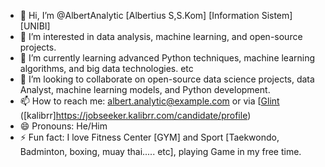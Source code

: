 
- 👋 Hi, I’m @AlbertAnalytic [Albertius S,S.Kom] [Information Sistem] [UNIBI]
- 👀 I’m interested in data analysis, machine learning, and open-source projects.
- 🌱 I’m currently learning advanced Python techniques, machine learning algorithms, and big data technologies. etc
- 💞️ I’m looking to collaborate on open-source data science projects, data Analyst, machine learning models, and Python development.
- 📫 How to reach me: albert.analytic@example.com or via [[Glint](https://glints.com/id/profile) ([kalibrr]https://jobseeker.kalibrr.com/candidate/profile)
- 😄 Pronouns: He/Him
- ⚡ Fun fact: I love Fitness Center [GYM] and Sport [Taekwondo, Badminton, boxing, muay thai..... etc], playing Game in my free time.

<!---
AlbertAnalytic/AlbertAnalytic is a ✨ special ✨ repository because its `README.md` (this file) appears on your GitHub profile.
You can click the Preview link to take a look at your changes.
--->
